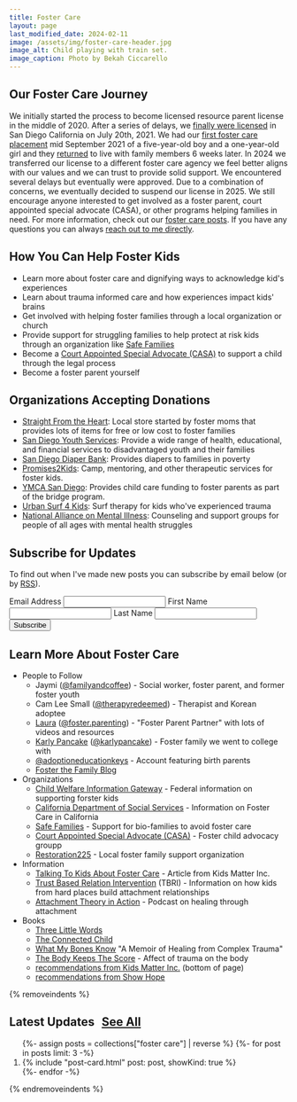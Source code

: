 ```yaml
---
title: Foster Care
layout: page
last_modified_date: 2024-02-11
image: /assets/img/foster-care-header.jpg
image_alt: Child playing with train set.
image_caption: Photo by Bekah Ciccarello
---
```


<style type="text/css">
  :root {
    --color-base-hue: 325;
  }

  .post-list-heading > .btn-link {
    margin-left: 0.5rem;
  }
</style>

## Our Foster Care Journey

We initially started the process to become licensed resource parent license in the middle of 2020.
After a series of delays, we [finally were licensed](/blog/2021/07/26/we're-becoming-foster-parents/) in San Diego California on July 20th, 2021.
We had our [first foster care placement](/blog/2021/10/03/we've-started-our-first-placement/) mid September 2021 of a five-year-old boy and a one-year-old girl and they [returned](/blog/2022/01/30/wrapping-up-our-first-fostering-experience/) to live with family members 6 weeks later.
In 2024 we transferred our license to a different foster care agency we feel better aligns with our values and we can trust to provide solid support.
We encountered several delays but eventually were approved.
Due to a combination of concerns, we eventually decided to suspend our license in 2025.
We still encourage anyone interested to get involved as a foster parent, court appointed special advocate (CASA), or other programs helping families in need.
For more information, check out our [foster care posts](/posts/tags/foster%20care).
If you have any questions you can always [reach out to me directly](/#connect).

<!--
## How You Can Help Us

- Pray that we can use this transitional time to best prepare ourselves and our home for future foster kids
- Pray for wisdom as we adjust to parenthood and make decisions about who we will foster
- Pray for our future and former foster kids and their families as they work through life challenges and transitions
- Help us make our home more kid friendly with items from our [registry](https://www.babylist.com/ciccarello-foster-care)
- If you live nearby, let us know if you're able to come over to baby sit or even just play with our future foster kids
- Be patient with us and our children when we deal with hard days or are unable to attend social engagements
-->

## How You Can Help Foster Kids

- Learn more about foster care and dignifying ways to acknowledge kid's experiences
- Learn about trauma informed care and how experiences impact kids' brains
- Get involved with helping foster families through a local organization or church
- Provide support for struggling families to help protect at risk kids through an organization like [Safe Families](https://safe-families.org/)
- Become a [Court Appointed Special Advocate (CASA)](https://www.speakupnow.org/) to support a child through the legal process
- Become a foster parent yourself

## Organizations Accepting Donations

- [Straight From the Heart](https://www.straightfromtheheartinc.org/ways-to-donate.html): Local store started by foster moms that provides lots of items for free or low cost to foster families
- [San Diego Youth Services](https://sdyouthservices.org/donate/): Provide a wide range of health, educational, and financial services to disadvantaged youth and their families
- [San Diego Diaper Bank](https://www.sandiegofoodbank.org/programs/diaper-bank-program/): Provides diapers to families in poverty
- [Promises2Kids](https://promises2kids.org/programs/): Camp, mentoring, and other therapeutic services for foster kids.
- [YMCA San Diego](https://www.ymcasd.org/about-y/news-center/events/program-spotlight-foster-care-bridge/): Provides child care funding to foster parents as part of the bridge program.
- [Urban Surf 4 Kids](https://fundraise.urbansurf4kids.org/campaign/we-all-need-somebody-to-lean-on/c571801): Surf therapy for kids who've experienced trauma
- [National Alliance on Mental Illness](https://www.nami.org/family-member-caregivers/raising-children-with-mental-illness/): Counseling and support groups for people of all ages with mental health struggles

<div id="subscribe"></div>

## Subscribe for Updates

To find out when I've made new posts you can subscribe by email below (or by [RSS](/posts/tags/foster%20care/feed.xml)).

<div id="mc_embed_shell">
  <div id="mc_embed_signup">
    <form action="https://ciccarello.us21.list-manage.com/subscribe/post?u=ab0a488b26e67c425360191bc&amp;id=31e95fce60&amp;f_id=00532fe7f0" method="post" id="mc-embedded-subscribe-form" name="mc-embedded-subscribe-form" class="validate" target="_self" novalidate="">
      <div id="mc_embed_signup_scroll">
        <label for="mce-EMAIL">Email Address
          <input type="email" name="EMAIL" class="required email" id="mce-EMAIL" required value="">
        </label>
        <label for="mce-FNAME">First Name
          <input type="text" name="FNAME" class=" text" id="mce-FNAME" value="">
        </label>
        <label for="mce-LNAME">Last Name
          <input type="text" name="LNAME" class=" text" id="mce-LNAME" value="">
        </label>
        <div class="mc-field-group input-group" style="display:none">
          <strong>Categories </strong>
          <ul>
            <li>
              <label for="mce-group[1798]-1798-0">
                <input type="checkbox" name="group[1798][1]" id="mce-group[1798]-1798-0" value=""> All Posts
              </label>
            </li>
            <li>
              <label for="mce-group[1798]-1798-1">
                <input type="checkbox" name="group[1798][2]" id="mce-group[1798]-1798-1" value="" checked> Foster Care
              </label>
            </li>
          </ul>
        </div>
        <div id="mce-responses" class="clear foot">
          <div class="response" id="mce-error-response" style="display: none;"></div>
          <div class="response" id="mce-success-response" style="display: none;"></div>
        </div>
        <div style="position: absolute; left: -5000px;" aria-hidden="true"> /* real people should not fill this in and expect good things - do not remove this or risk form bot signups */ <input type="text" name="b_ab0a488b26e67c425360191bc_31e95fce60" tabindex="-1" value="">
        </div>
        <div class="optionalParent">
          <div class="clear foot">
            <input type="submit" name="subscribe" id="mc-embedded-subscribe" class="button" value="Subscribe">
          </div>
        </div>
      </div>
    </form>
  </div>
</div>

## Learn More About Foster Care

- People to Follow
  - Jaymi ([@familyandcoffee](https://www.instagram.com/familyandcoffee/)) - Social worker, foster parent, and former foster youth
  - Cam Lee Small ([@therapyredeemed](https://www.instagram.com/therapyredeemed/)) - Therapist and Korean adoptee
  - [Laura](https://www.fosterparentpartner.com/) ([@foster.parenting](https://www.instagram.com/foster.parenting/)) - "Foster Parent Partner" with lots of videos and resources
  - [Karly Pancake](https://www.karlypancake.com/) ([@karlypancake](https://instagram.com/karlypancake)) - Foster family we went to college with
  - [@adoptioneducationkeys](https://instagram.com/adoptioneducationkeys) - Account featuring birth parents
  - [Foster the Family Blog](http://www.fosterthefamilyblog.com/)
- Organizations
  - [Child Welfare Information Gateway](https://www.childwelfare.gov/topics/outofhome/resources-foster-families/how-to/) - Federal information on supporting forster kids
  - [California Department of Social Services](https://www.cdss.ca.gov/inforesources/foster-care) - Information on Foster Care in California
  - [Safe Families](https://safe-families.org/) - Support for bio-families to avoid foster care
  - [Court Appointed Special Advocate (CASA)](https://www.speakupnow.org/) - Foster child advocacy groupp
  - [Restoration225](http://restoration225.org/) - Local foster family support organization
- Information
  - [Talking To Kids About Foster Care](https://kidsmatterinc.org/get-help/for-families/talking-to-kids-about-foster-care/) - Article from Kids Matter Inc.
  - [Trust Based Relation Intervention](https://child.tcu.edu/about-us/tbri/) (TBRI) - Information on how kids from hard places build attachment relationships
  - [Attachment Theory in Action](https://www.attachmenttheoryinaction.com/) - Podcast on healing through attachment
- Books
  - [Three Little Words](http://rhodes-courter.com/three-little-words/)
  - [The Connected Child](https://showhope.org/product/the-connected-child/)
  - [What My Bones Know](https://www.penguinrandomhouse.com/books/658389/what-my-bones-know-by-stephanie-foo/) "A Memoir of Healing from Complex Trauma"
  - [The Body Keeps The Score](https://www.besselvanderkolk.com/resources/the-body-keeps-the-score) - Affect of trauma on the body
  - [recommendations from Kids Matter Inc.](https://kidsmatterinc.org/get-help/for-families/talking-to-kids-about-foster-care/) (bottom of page)
  - [recommendations from Show Hope](https://showhope.org/recommended-resources/)

{% removeindents %}

<div class="container h-feed">
 <h2 class="post-list-heading p-name">
  Latest Updates
    <a class="btn-link btn-alternate" href="/posts/tags/foster care">
        See All
    </a>
 </h2>
 <ol class="post-list">
    {%- assign posts = collections["foster care"] | reverse %}
		{%- for post in posts limit: 3 -%}
    <li>
    {% include "post-card.html" post: post, showKind: true %}
    </li>
		{%- endfor -%}
  </ol>
</div>
{% endremoveindents %}
